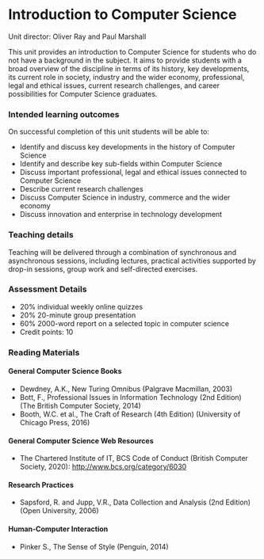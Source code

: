 # Introduction to Computer Science

Unit director: Oliver Ray and Paul Marshall 

This unit provides an introduction to Computer Science for students who do not have a background in the subject. It aims to provide students with a broad overview of the discipline in terms of its history, key developments, its current role in society, industry and the wider economy, professional, legal and ethical issues, current research challenges, and career possibilities for Computer Science graduates.

### Intended learning outcomes  
On successful completion of this unit students will be able to:

- Identify and discuss key developments in the history of Computer Science
- Identify and describe key sub-fields within Computer Science
- Discuss important professional, legal and ethical issues connected to Computer Science
- Describe current research challenges
- Discuss Computer Science in industry, commerce and the wider economy
- Discuss innovation and enterprise in technology development


### Teaching details  
Teaching will be delivered through a combination of synchronous and asynchronous sessions, including lectures, practical activities supported by drop-in sessions, group work and self-directed exercises.

### Assessment Details  
- 20% individual weekly online quizzes
- 20% 20-minute group presentation
- 60% 2000-word report on a selected topic in computer science
- Credit points: 10

### Reading Materials

#### General Computer Science Books
- Dewdney, A.K., New Turing Omnibus (Palgrave Macmillan, 2003)
- Bott, F., Professional Issues in Information Technology (2nd Edition) (The British Computer Society, 2014)
- Booth, W.C. et al., The Craft of Research (4th Edition) (University of Chicago Press, 2016)

#### General Computer Science Web Resources
- The Chartered Institute of IT, BCS Code of Conduct (British Computer Society, 2020): http://www.bcs.org/category/6030

#### Research Practices
- Sapsford, R. and Jupp, V.R., Data Collection and Analysis (2nd Edition) (Open University, 2006)

#### Human-Computer Interaction
- Pinker S., The Sense of Style (Penguin, 2014)
